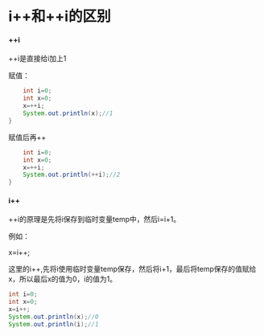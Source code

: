 # i++和++i的区别

#### ++i

++i是直接给i加上1

赋值：

```java
    int i=0;
    int x=0;
    x=++i;
    System.out.println(x);//1
}
```

赋值后再++

```java
    int i=0;
    int x=0;
    x=++i;
    System.out.println(++i);//2
}
```

#### i++

++i的原理是先将i保存到临时变量temp中，然后i=i+1。

例如：

x=i++;

这里的i++,先将i使用临时变量temp保存，然后将i+1，最后将temp保存的值赋给x，所以最后x的值为0，i的值为1。

```java
int i=0;
int x=0;
x=i++;
System.out.println(x);//0
System.out.println(i);//1
```